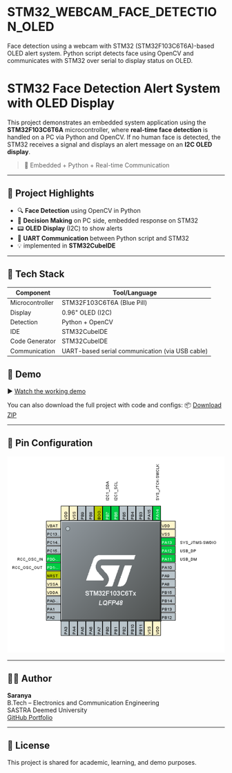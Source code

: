 # STM32_WEBCAM_FACE_DETECTION_OLED
Face detection using a webcam with STM32 (STM32F103C6T6A)-based OLED alert system. Python script detects face using OpenCV and communicates with STM32 over serial to display status on OLED.

# STM32 Face Detection Alert System with OLED Display

This project demonstrates an embedded system application using the **STM32F103C6T6A** microcontroller, where **real-time face detection** is handled on a PC via Python and OpenCV. If no human face is detected, the STM32 receives a signal and displays an alert message on an **I2C OLED display**.

> 🔧 Embedded + Python + Real-time Communication

---

## 🎯 Project Highlights

- 🔍 **Face Detection** using OpenCV in Python
- 🧠 **Decision Making** on PC side, embedded response on STM32
- 📟 **OLED Display** (I2C) to show alerts
- 🔗 **UART Communication** between Python script and STM32
- 💡 implemented in **STM32CubeIDE**

---

## 🧰 Tech Stack

| Component       | Tool/Language                                    |
|---------------- |--------------------------------------------------|
| Microcontroller | STM32F103C6T6A (Blue Pill)                       |
| Display         | 0.96" OLED (I2C)                                 |
| Detection       | Python + OpenCV                                  |
| IDE             | STM32CubeIDE                                     |                               
| Code Generator  | STM32CubeIDE                                     |
| Communication   | UART-based serial communication (via USB cable)  |



## 🎥 Demo

▶️ [Watch the working demo](./STM32_Face_Detection_Demo.mp4)

You can also download the full project with code and configs:
📦 [Download ZIP](./STM32_OLED_FACE_DETECTION.zip)

---

## 📌 Pin Configuration

![Pin Mapping](./pin_config.PNG)

---

## 👩‍💻 Author

**Saranya**  
B.Tech – Electronics and Communication Engineering  
SASTRA Deemed University  
[GitHub Portfolio](https://github.com/Saranya-T-S)  

---

## 📄 License
This project is shared for academic, learning, and demo purposes.
